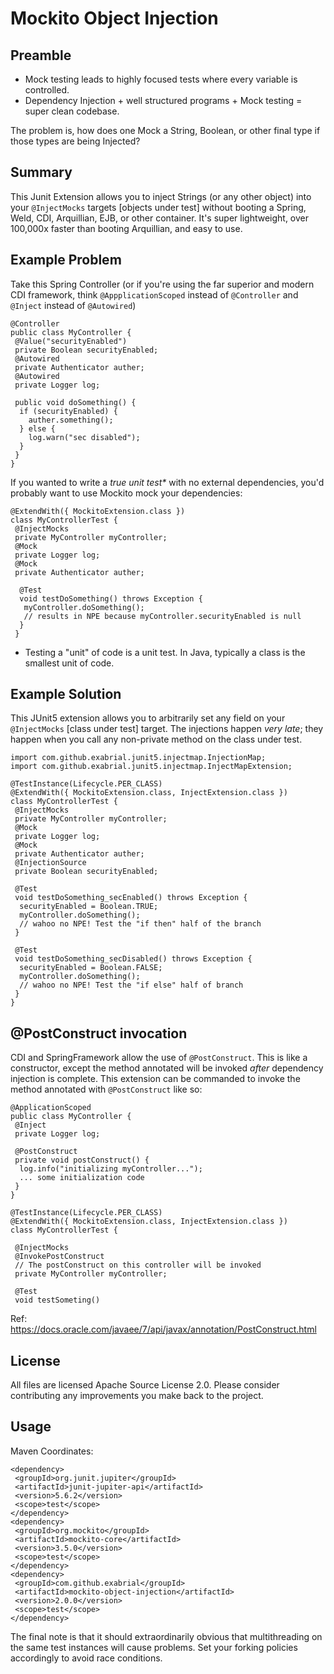 # Mockito Object Injection

## Preamble

* Mock testing leads to highly focused tests where every variable is controlled.
* Dependency Injection + well structured programs + Mock testing = super clean codebase.

The problem is, how does one Mock a String, Boolean, or other final type if those types are being Injected?

## Summary 

This Junit Extension allows you to inject Strings (or any other object) into your `@InjectMocks` targets [objects under test] without booting a Spring, Weld, CDI, Arquillian, EJB, or other container. It's super lightweight, over 100,000x faster than booting Arquillian, and easy to use.

## Example Problem

Take this Spring Controller (or if you're using the far superior and modern CDI framework, think `@AppplicationScoped` instead of `@Controller` and `@Inject` instead of `@Autowired`)

```
@Controller
public class MyController {
 @Value("securityEnabled")
 private Boolean securityEnabled;
 @Autowired
 private Authenticator auther;
 @Autowired
 private Logger log;

 public void doSomething() {
  if (securityEnabled) {
    auther.something();
  } else {
    log.warn("sec disabled");
  }
 }
}
```

If you wanted to write a _true unit test*_ with no external dependencies, you'd probably want to use Mockito mock your dependencies:

```
@ExtendWith({ MockitoExtension.class })
class MyControllerTest {
 @InjectMocks
 private MyController myController;
 @Mock
 private Logger log;
 @Mock
 private Authenticator auther;
  
  @Test
  void testDoSomething() throws Exception {
   myController.doSomething();
   // results in NPE because myController.securityEnabled is null
  }
 }
```

* Testing a "unit" of code is a unit test. In Java, typically a class is the smallest unit of code.

## Example Solution

This JUnit5 extension allows you to arbitrarily set any field on your `@InjectMocks` [class under test] target. The injections happen _very late_; they happen when you call any non-private method on the class under test.


```
import com.github.exabrial.junit5.injectmap.InjectionMap;
import com.github.exabrial.junit5.injectmap.InjectMapExtension;

@TestInstance(Lifecycle.PER_CLASS)
@ExtendWith({ MockitoExtension.class, InjectExtension.class })
class MyControllerTest {
 @InjectMocks
 private MyController myController;
 @Mock
 private Logger log;
 @Mock
 private Authenticator auther;
 @InjectionSource
 private Boolean securityEnabled;
 
 @Test
 void testDoSomething_secEnabled() throws Exception {
  securityEnabled = Boolean.TRUE;
  myController.doSomething();
  // wahoo no NPE! Test the "if then" half of the branch
 }
 
 @Test 
 void testDoSomething_secDisabled() throws Exception {
  securityEnabled = Boolean.FALSE;
  myController.doSomething();
  // wahoo no NPE! Test the "if else" half of branch
 }
}
```

## @PostConstruct invocation

CDI and SpringFramework allow the use of `@PostConstruct`. This is like a constructor, except the method annotated will be invoked _after_ dependency injection is complete. This extension can be commanded to invoke the method annotated with `@PostConstruct` like so:


```
@ApplicationScoped
public class MyController {
 @Inject
 private Logger log; 
 
 @PostConstruct
 private void postConstruct() {
  log.info("initializing myController...");
  ... some initialization code
 }
}
```

```
@TestInstance(Lifecycle.PER_CLASS)
@ExtendWith({ MockitoExtension.class, InjectExtension.class })
class MyControllerTest {

 @InjectMocks
 @InvokePostConstruct
 // The postConstruct on this controller will be invoked
 private MyController myController;
 
 @Test
 void testSometing()
```

Ref: https://docs.oracle.com/javaee/7/api/javax/annotation/PostConstruct.html


## License

All files are licensed Apache Source License 2.0. Please consider contributing any improvements you make back to the project.

## Usage

Maven Coordinates:

```
<dependency>
 <groupId>org.junit.jupiter</groupId>
 <artifactId>junit-jupiter-api</artifactId>
 <version>5.6.2</version>
 <scope>test</scope>
</dependency>
<dependency>
 <groupId>org.mockito</groupId>
 <artifactId>mockito-core</artifactId>
 <version>3.5.0</version>
 <scope>test</scope>
</dependency>
<dependency>
 <groupId>com.github.exabrial</groupId>
 <artifactId>mockito-object-injection</artifactId>
 <version>2.0.0</version>
 <scope>test</scope>
</dependency>
```

The final note is that it should extraordinarily obvious that multithreading on the same test instances will cause problems. Set your forking policies accordingly to avoid race conditions.
